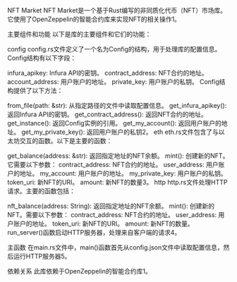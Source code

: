 NFT Market
NFT Market是一个基于Rust编写的非同质化代币（NFT）市场库。它使用了OpenZeppelin的智能合约库来实现NFT的相关操作​1​。

主要组件和功能
以下是库的主要组件和它们的功能：

config
config.rs文件定义了一个名为Config的结构，用于处理库的配置信息。Config结构有以下字段：

infura_apikey: Infura API的密钥。
contract_address: NFT合约的地址。
account_address: 用户账户的地址。
private_key: 用户账户的私钥。
Config结构提供了以下方法：

from_file(path: &str): 从指定路径的文件中读取配置信息。
get_infura_apikey(): 返回Infura API的密钥。
get_contract_address(): 返回NFT合约的地址。
get_instance(): 返回Config实例的引用。
get_my_account(): 返回用户账户的地址。
get_my_private_key(): 返回用户账户的私钥​2​。
eth
eth.rs文件包含了与以太坊交互的函数。以下是主要的函数：

get_balance(address: &str): 返回指定地址的NFT余额。
mint(): 创建新的NFT。它需要以下参数：
contract_address: NFT合约的地址。
user_address: 用户账户的地址。
my_account: 用户账户的地址。
my_private_key: 用户账户的私钥。
token_uri: 新NFT的URI。
amount: 新NFT的数量​3​。
http
http.rs文件处理HTTP请求。主要的函数包括：

nft_balance(address: String): 返回指定地址的NFT余额。
mint(): 创建新的NFT。需要以下参数：
contract_address: NFT合约的地址。
user_address: 用户账户的地址。
token_uri: 新NFT的URI。
amount: 新NFT的数量。
run_server()函数启动HTTP服务器，处理来自客户端的请求​4​。

主函数
在main.rs文件中，main()函数首先从config.json文件中读取配置信息，然后运行HTTP服务器​5​。

依赖关系
此库依赖于OpenZeppelin的智能合约库​1​。